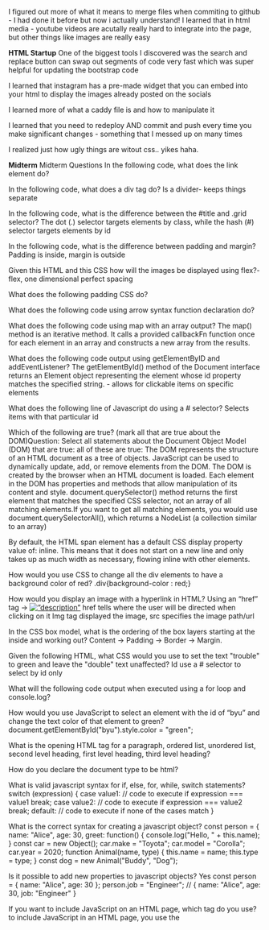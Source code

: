I figured out more of what it means to merge files when commiting to github - I had done it before but now i actually understand!
I learned that in html media - youtube videos are acutally really hard to integrate into the page, but other things like images are really easy

**HTML Startup**
One of the biggest tools I discovered was the search and replace button can swap out segments of code very fast which was super helpful for updating the bootstrap code 

I learned that instagram has a pre-made widget that you can embed into your html to display the images already posted on the socials 

I learned more of what a caddy file is and how to manipulate it 

I learned that you need to redeploy AND commit and push every time you make significant changes - something that I messed up on many times 

I realized just how ugly things are witout css.. yikes haha.

**Midterm**
Midterm Questions
In the following code, what does the link element do?

In the following code,  what does a div tag do? Is a divider- keeps things separate

In the following code, what is the difference between the #title and .grid selector? The dot (.) selector targets elements by class, while the hash (#) selector targets elements by id

In the following code, what is the difference between padding and margin? Padding is inside, margin is outside

Given this HTML and this CSS how will the images be displayed using flex?- flex, one dimensional perfect spacing

What does the following padding CSS do?

What does the following code using arrow syntax function declaration do?

What does the following code using map with an array output?
	The map() method is an iterative method. It calls a provided callbackFn function once for each element in an array and constructs a new array from the results.

What does the following code output using getElementByID and addEventListener? The getElementById() method of the Document interface returns an Element object representing the element whose id property matches the specified string. - allows for clickable items on specific elements 

What does the following line of Javascript do using a # selector? Selects items with that particular id 


Which of the following are true? (mark all that are true about the DOM)Question: Select all statements about the Document Object Model (DOM) that are true: all of these are true:
The DOM represents the structure of an HTML document as a tree of objects.
JavaScript can be used to dynamically update, add, or remove elements from the DOM.
The DOM is created by the browser when an HTML document is loaded.
Each element in the DOM has properties and methods that allow manipulation of its content and style.
document.querySelector() method  returns the first element that matches the specified CSS selector, not an array of all matching elements.If you want to get all matching elements, you would use document.querySelectorAll(), which returns a NodeList (a collection similar to an array)


By default, the HTML span element has a default CSS display property value of: inline. This means that it does not start on a new line and only takes up as much width as necessary, flowing inline with other elements.

How would you use CSS to change all the div elements to have a background color of red? .div{background-color : red;}


How would you display an image with a hyperlink in HTML? 
Using an “href” tag -> <a href=”link.com”> <img src=”image.jpg” alt=”description”></a>   href tells where the user will be directed when clicking on it 
Img tag displayed the image, src specifies the image path/url


In the CSS box model, what is the ordering of the box layers starting at the inside and working out? Content → Padding → Border → Margin.


Given the following HTML, what CSS would you use to set the text "trouble" to green and leave the "double" text unaffected? Id use a # selector to select by id only


What will the following code output when executed using a for loop and console.log?

How would you use JavaScript to select an element with the id of “byu” and change the text color of that element to green? document.getElementById("byu").style.color = "green";

What is the opening HTML tag for a paragraph, ordered list, unordered list, second level heading, first level heading, third level heading?

How do you declare the document type to be html?

What is valid javascript syntax for if, else, for, while, switch statements?
 switch (expression) { 
case value1: // code to execute if expression === value1 break; 
case value2: // code to execute if expression === value2 break;
 default: // code to execute if none of the cases match }

What is the correct syntax for creating a javascript object?
const person = { name: "Alice", age: 30, greet: function() { console.log("Hello, " + this.name); }
const car = new Object(); car.make = "Toyota"; car.model = "Corolla"; car.year = 2020;
function Animal(name, type) { this.name = name; this.type = type; } const dog = new Animal("Buddy", "Dog");

Is it possible to add new properties to javascript objects? Yes
const person = { name: "Alice", age: 30 }; person.job = "Engineer"; // { name: "Alice", age: 30, job: "Engineer" }


If you want to include JavaScript on an HTML page, which tag do you use? to include JavaScript in an HTML page, you use the <script> tag. 

Given the following HTML, what JavaScript could you use to set the text "animal" to "crow" and leave the "fish" text unaffected? document.getElementById('animal').textContent = 'crow';

Which of the following correctly describes JSON? A JSON (JavaScript Object Notation) file is a text file that stores data in a structured, human-readable format. It uses a syntax that is easy to understand and is widely used for data interchange between applications, especially in web development. JSON is language-independent, but it is based on a subset of JavaScript.

What does the console command chmod, pwd, cd, ls, vim, nano, mkdir, mv, rm, man, ssh, ps, wget, sudo  do?

Which of the following console command creates a remote shell session?

Which of the following is true when the -la parameter is specified for the ls console command? When you run ls -la, the command lists all files and directories (including hidden ones) in the current directory in a detailed format

Which of the following is true for the domain name banana.fruit.bozo.click, which is the top level domain, which is a subdomain, which is a root domain?
Is a web certificate is necessary to use HTTPS. yes
Can a DNS A record can point to an IP address or another A record.
Port 443, 80, 22 is reserved for which protocol?

 Port 80: Reserved for HTTP (Hypertext Transfer Protocol). It is used for transmitting unencrypted web traffic.
Port 443: Reserved for HTTPS (Hypertext Transfer Protocol Secure). It is used for transmitting encrypted web traffic, providing a secure connection over the internet.
Port 22: Reserved for SSH (Secure Shell). It is used for secure remote login and command execution over a network.

What will the following code using Promises output when executed?
